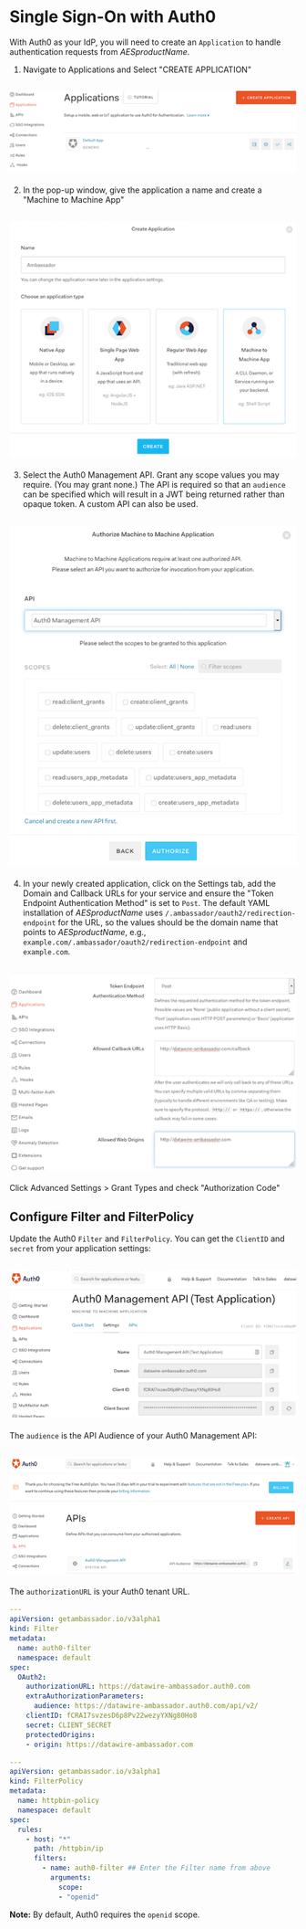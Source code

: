 # Single Sign-On with Auth0

With Auth0 as your IdP, you will need to create an `Application` to handle authentication requests from $AESproductName$.

1. Navigate to Applications and Select "CREATE APPLICATION"

  ## <img src="../../images/create-application.png" alt="Auth0 create applications panel" />

2. In the pop-up window, give the application a name and create a "Machine to Machine App"

  ## <img src="../../images/machine-machine.png" alt="Auth0 form to create application" />

3. Select the Auth0 Management API. Grant any scope values you may
   require.  (You may grant none.)  The API is required so that an
   `audience` can be specified which will result in a JWT being
   returned rather than opaque token.  A custom API can also be used.

  ## <img src="../../images/scopes.png" alt="Auth0 application scopes" />

4. In your newly created application, click on the Settings tab, add the Domain and Callback URLs for your service and ensure the "Token Endpoint Authentication Method" is set to `Post`. The default YAML installation of $AESproductName$ uses `/.ambassador/oauth2/redirection-endpoint` for the URL, so the values should be the domain name that points to $AESproductName$, e.g., `example.com/.ambassador/oauth2/redirection-endpoint` and `example.com`.

  ## <img src="../../images/Auth0_none.png" alt="Auth0 adding allowed urls to the application" />

  Click Advanced Settings > Grant Types and check "Authorization Code"

## Configure Filter and FilterPolicy

Update the Auth0 `Filter` and `FilterPolicy`. You can get the `ClientID` and `secret` from your application settings:

   ## <img src="../../images/Auth0_secret.png" alt="Auth0 managment API settings" />

   The `audience` is the API Audience of your Auth0 Management API:

   ## <img src="../../images/Auth0_audience.png" alt="Auth0 APIs dashboard" />

   The `authorizationURL` is your Auth0 tenant URL.

   ```yaml
   ---
   apiVersion: getambassador.io/v3alpha1
   kind: Filter
   metadata:
     name: auth0-filter
     namespace: default
   spec:
     OAuth2:
       authorizationURL: https://datawire-ambassador.auth0.com
       extraAuthorizationParameters:
         audience: https://datawire-ambassador.auth0.com/api/v2/
       clientID: fCRAI7svzesD6p8Pv22wezyYXNg80Ho8
       secret: CLIENT_SECRET
       protectedOrigins:
       - origin: https://datawire-ambassador.com
   ```

   ```yaml
   ---
   apiVersion: getambassador.io/v3alpha1
   kind: FilterPolicy
   metadata:
     name: httpbin-policy
     namespace: default
   spec:
     rules:
       - host: "*"
         path: /httpbin/ip
         filters:
           - name: auth0-filter ## Enter the Filter name from above
             arguments:
               scope:
               - "openid"
   ```

  **Note:** By default, Auth0 requires the `openid` scope.
